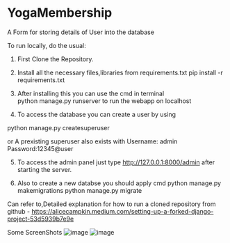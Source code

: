 # YogaMembership
A Form for storing details of User into the database 

To run locally, do the usual:

1. First Clone the Repository.

2. Install all the necessary files,libraries from requirements.txt
    pip install -r requirements.txt

3. After installing this you can use the cmd in terminal  
    python manage.py runserver
  to run the webapp on localhost
 
4. To access the database you can create a user by using

python manage.py createsuperuser

or A prexisting superuser also exists 
with Username: admin  
     Password:12345@user
     
5. To access the admin panel just type http://127.0.0.1:8000/admin after starting the server.

6. Also to create a new databse you should apply cmd
    python manage.py makemigrations
    python manage.py migrate
    
Can refer to,Detailed explanation for how to run a cloned repository from github - https://alicecampkin.medium.com/setting-up-a-forked-django-project-53d5939b7e9e

Some ScreenShots
![image](https://user-images.githubusercontent.com/56789373/141942448-6ae44651-b148-4bbd-a35b-28fbcc1b0057.png)
![image](https://user-images.githubusercontent.com/56789373/141942534-cbe13bbc-1fab-47f3-9703-04b7eb8f9ba6.png)
